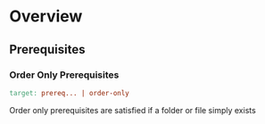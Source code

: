 # Overview

## Prerequisites

### Order Only Prerequisites

```Makefile
target: prereq... | order-only
```

Order only prerequisites are satisfied if a folder or file simply exists
